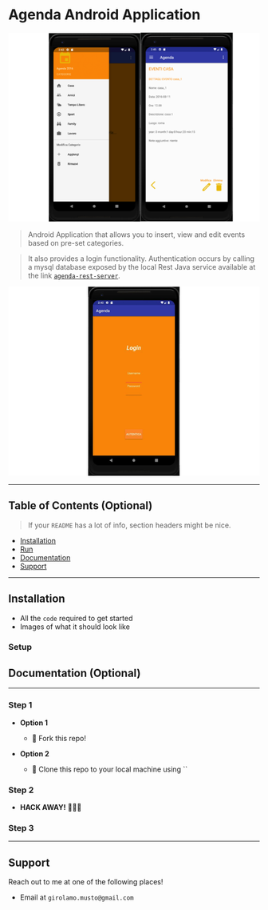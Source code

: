 
# Agenda Android Application 

![Screenshot](agenda_screenshot.png)

> Android Application that allows you to insert, view and edit events based on pre-set categories. 

>It also provides a login functionality. 
>Authentication occurs by calling a mysql database exposed by the local Rest Java service available at the link <a href="http://github.com/m4lc0m/agenda-rest-server" target="_blank">`agenda-rest-server`</a>.

![Screenshot](login.png)

---

## Table of Contents (Optional)

> If your `README` has a lot of info, section headers might be nice.

- [Installation](#installation)
- [Run](#run)
- [Documentation](#Documentation)
- [Support](#support)

---

## Installation

- All the `code` required to get started
- Images of what it should look like

### Setup

## Documentation (Optional)

---

### Step 1

- **Option 1**
    - 🍴 Fork this repo!

- **Option 2**
    - 👯 Clone this repo to your local machine using ``

### Step 2

- **HACK AWAY!** 🔨🔨🔨

### Step 3

---

## Support

Reach out to me at one of the following places!

- Email at `girolamo.musto@gmail.com`</a>

